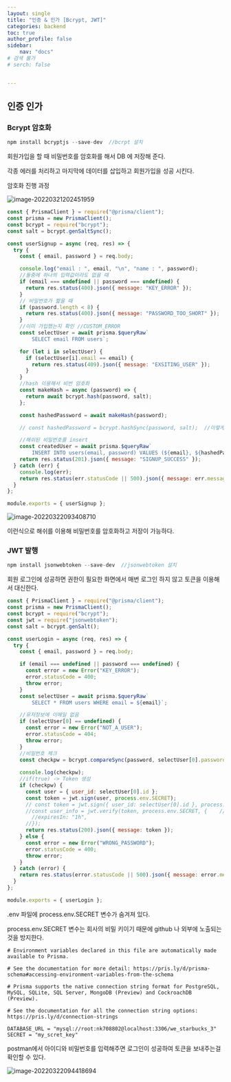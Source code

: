 ```yaml
---
layout: single
title: "인증 & 인가 [Bcrypt, JWT]"
categories: backend
toc: true
author_profile: false
sidebar:
    nav: "docs"
# 검색 불가
# serch: false 


---
```




## 인증 인가



### Bcrypt 암호화



```javascript
npm install bcryptjs --save-dev  //bcrpt 설치
```



회원가입을 할 때 비밀번호를 암호화를 해서 DB 에 저장해 준다.

각종 에러를 처리하고 마지막에 데이터를 삽입하고 회원가입을 성공 시킨다.



암호화 진행 과정

![image-20220321202451959](../images/2022-03-21-backend01/image-20220321202451959.png)



```javascript
const { PrismaClient } = require("@prisma/client");
const prisma = new PrismaClient();
const bcrypt = require("bcrypt");
const salt = bcrypt.genSaltSync();

const userSignup = async (req, res) => {
  try {
    const { email, password } = req.body;

    console.log("email : ", email, "\n", "name : ", password);
    //둘중에 하나의 입력값이라도 없을 때
    if (email === undefined || password === undefined) {
      return res.status(400).json({ message: "KEY_ERROR" });
    }
    // 비밀번호가 짧을 때
    if (password.length < 8) {
      return res.status(400).json({ message: "PASSWORD_TOO_SHORT" });
    }
    //이미 가입했는지 확인 //CUSTOM_ERROR
    const selectUser = await prisma.$queryRaw`
        SELECT email FROM users`;

    for (let i in selectUser) {
      if (selectUser[i].email == email) {
        return res.status(409).json({ message: "EXSITING_USER" });
      }
    }
    //hash 이용해서 비번 암호화
    const makeHash = async (password) => {
      return await bcrypt.hash(password, salt);
    };

    const hashedPassword = await makeHash(password);

    // const hashedPassword = bcrypt.hashSync(password, salt);  //이렇게 작성 가능 

    //해쉬된 비밀번호를 insert
    const createdUser = await prisma.$queryRaw`
        INSERT INTO users(email, password) VALUES (${email}, ${hashedPassword});`;
    return res.status(201).json({ message: "SIGNUP_SUCCESS" });
  } catch (err) {
    console.log(err);
    return res.status(err.statusCode || 500).json({ message: err.message });
  }
};

module.exports = { userSignup };

```

![image-20220322093408710](../images/2022-03-21-backend01/image-20220322093408710.png)

이런식으로 해쉬를 이용해 비밀번호를 암호화하고 저장이 가능하다.



### JWT 발행



```javascript
npm install jsonwebtoken --save-dev  //jsonwebtoken 설치
```



회원 로그인에 성공하면 권한이 필요한 화면에서 매번 로그인 하지 않고 토큰을 이용해서 대신한다.



```javascript
const { PrismaClient } = require("@prisma/client");
const prisma = new PrismaClient();
const bcrypt = require("bcrypt");
const jwt = require("jsonwebtoken");
const salt = bcrypt.genSalt();

const userLogin = async (req, res) => {
  try {
    const { email, password } = req.body;

    if (email === undefined || password === undefined) {
      const error = new Error("KEY_ERROR");
      error.statusCode = 400;
      throw error;
    }
    const selectUser = await prisma.$queryRaw`
        SELECT * FROM users WHERE email = ${email}`;

    //유저정보에 이메일 없음
    if (selectUser[0] == undefined) {
      const error = new Error("NOT_A_USER");
      error.statusCode = 404;
      throw error;
    }
    //비밀번호 체크
    const checkpw = bcrypt.compareSync(password, selectUser[0].password); //사용자가 입력한 비밀번호와 DB에 저장된 암호화된 
                                                                          //비밀번호를 비교해서 일치하는지 확인한다.
    console.log(checkpw);
    //if(true) -> Token 생성
    if (checkpw) {
      const user = { user_id: selectUser[0].id };
      const token = jwt.sign(user, process.env.SECRET);
      // const token = jwt.sign({ user_id: selectUser[0].id }, process.env.SECRET);  //이런식으로도 사용가능
      //const user_info = jwt.verify(token, process.env.SECRET, {    //토큰을 이용해 유저정보를 확인 
        //expiresIn: "1h",                                        
      //});
      return res.status(200).json({ message: token });
    } else {
      const error = new Error("WRONG_PASSWORD");
      error.statusCode = 400;
      throw error;
    }
  } catch (error) {
    return res.status(error.statusCode || 500).json({ message: error.message });
  }
};

module.exports = { userLogin };

```

.env 파일에 process.env.SECRET 변수가 숨겨져 있다. 

process.env.SECRET 변수는 회사의 비밀 키이기 때문에 github 나 외부에 노출되는 것을 방지한다.

```
# Environment variables declared in this file are automatically made available to Prisma.

# See the documentation for more detail: https://pris.ly/d/prisma-schema#accessing-environment-variables-from-the-schema

# Prisma supports the native connection string format for PostgreSQL, MySQL, SQLite, SQL Server, MongoDB (Preview) and CockroachDB (Preview).

# See the documentation for all the connection string options: https://pris.ly/d/connection-strings

DATABASE_URL = "mysql://root:nk708802@localhost:3306/we_starbucks_3"
SECRET = "my_scret_key"

```



postman에서 아이디와 비밀번호를 입력해주면 로그인이 성공하여 토큰을 보내주는걸 확인할 수 있다.

![image-20220322094418694](../images/2022-03-21-backend01/image-20220322094418694.png)
